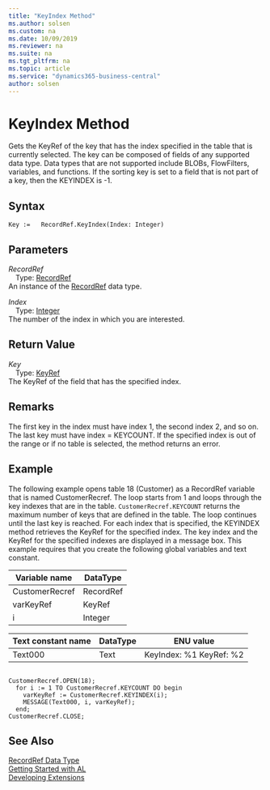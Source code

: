 ```yaml
---
title: "KeyIndex Method"
ms.author: solsen
ms.custom: na
ms.date: 10/09/2019
ms.reviewer: na
ms.suite: na
ms.tgt_pltfrm: na
ms.topic: article
ms.service: "dynamics365-business-central"
author: solsen
---
```

[//]: # (START>DO_NOT_EDIT)
[//]: # (IMPORTANT:Do not edit any of the content between here and the END>DO_NOT_EDIT.)
[//]: # (Any modifications should be made in the .xml files in the ModernDev repo.)
# KeyIndex Method
Gets the KeyRef of the key that has the index specified in the table that is currently selected. The key can be composed of fields of any supported data type. Data types that are not supported include BLOBs, FlowFilters, variables, and functions. If the sorting key is set to a field that is not part of a key, then the KEYINDEX is -1.


## Syntax
```
Key :=   RecordRef.KeyIndex(Index: Integer)
```
## Parameters
*RecordRef*  
&emsp;Type: [RecordRef](recordref-data-type.md)  
An instance of the [RecordRef](recordref-data-type.md) data type.  

*Index*  
&emsp;Type: [Integer](../integer/integer-data-type.md)  
The number of the index in which you are interested.  


## Return Value
*Key*  
&emsp;Type: [KeyRef](../keyref/keyref-data-type.md)  
The KeyRef of the field that has the specified index.  


[//]: # (IMPORTANT: END>DO_NOT_EDIT)

## Remarks  
 The first key in the index must have index 1, the second index 2, and so on. The last key must have index = KEYCOUNT. If the specified index is out of the range or if no table is selected, the method returns an error.  
  
## Example  
 The following example opens table 18 \(Customer\) as a RecordRef variable that is named CustomerRecref. The loop starts from 1 and loops through the key indexes that are in the table. `CustomerRecref.KEYCOUNT` returns the maximum number of keys that are defined in the table. The loop continues until the last key is reached. For each index that is specified, the KEYINDEX method retrieves the KeyRef for the specified index. The key index and the KeyRef for the specified indexes are displayed in a message box. This example requires that you create the following global variables and text constant.  
  
|Variable name|DataType|  
|-------------------|--------------|  
|CustomerRecref|RecordRef|  
|varKeyRef|KeyRef|  
|i|Integer|  
  
|Text constant name|DataType|ENU value|  
|------------------------|--------------|---------------|  
|Text000|Text|KeyIndex: %1   KeyRef: %2|  
  
```  
  
CustomerRecref.OPEN(18);  
  for i := 1 TO CustomerRecref.KEYCOUNT DO begin  
    varKeyRef := CustomerRecref.KEYINDEX(i);  
    MESSAGE(Text000, i, varKeyRef);  
  end;  
CustomerRecref.CLOSE;  
```  
  

## See Also
[RecordRef Data Type](recordref-data-type.md)  
[Getting Started with AL](../../devenv-get-started.md)  
[Developing Extensions](../../devenv-dev-overview.md)